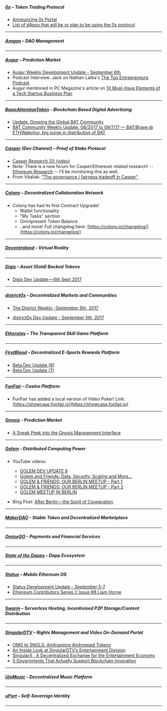 ##### [0x](https://0xproject.com/) – Token Trading Protocol
- [Announcing 0x Portal](https://blog.0xproject.com/announcing-0x-portal-dfff04dd3e0a)
- [List of dApps that will be or plan to be using the 0x protocol](https://www.0xproject.com/wiki#List-of-Projects-Using-0x-Protocol)

---

##### [Aragon](https://aragon.one/) – DAO Management


---
##### [Augur](https://augur.net/) – Prediction Market
- [Augur Weekly Development Update - September 6th](https://medium.com/@AugurProject/augur-weekly-development-update-september-6th-ba554e49ffa7)
- Podcast Interview: Jack on Nathan Latka's [The Top Entrepreneurs Podcast](http://nathanlatka.com/thetop764/)
- Augur mentioned in PC Magazine's article on [10 Must-Have Elements of a Tech Startup Business Plan](https://www.pcmag.com/feature/355870/10-must-have-elements-of-a-tech-startup-business-plan)
---
##### [BasicAttentionToken](https://basicattentiontoken.org/) - Blockchain Based Digital Advertising
- [Update: Growing the Global BAT Community](https://basicattentiontoken.org/update-growing-the-global-bat-community/)
- [BAT Community Weekly Update: 08/31/17 to 09/7/17 — BAT/Brave @ ETHWaterloo, big surge in distribution of BAT](https://www.reddit.com/r/BATProject/comments/6yw620/bat_community_weekly_update_083117_to_09717/)

---  
##### [Casper](https://blog.ethereum.org/2015/08/01/introducing-casper-friendly-ghost/) (Dev Channel) – Proof of Stake Protocol
- [Casper Research 20 (video)](https://www.youtube.com/watch?v=WCjdl1da6VA)
- Note: There is a new forum for Casper/Ethereum related research! -- [Ethereum Research](http://ethereumresearch.trydiscourse.com/) -- I'll be monitoring this as well.
- From Vitaliak: ["The governance / fairness tradeoff in Casper"](http://ethereumresearch.trydiscourse.com/t/the-governance-fairness-tradeoff-in-casper/17)
---

##### [Colony](https://colony.io/) – Decentralized Collaboration Network
- Colony has had its first Contract Upgrade!
     - Wallet functionality
     - "My Tasks" section
     - Omnipresent Token Balance
     - ..and more! Full changelog here: [https://colony.io/changelog/](https://colony.io/changelog/)
---
##### [Decentraland](https://decentraland.org/) – Virtual Reality

---

##### [Digix](https://digix.io/) – Asset (Gold) Backed Tokens
- [Digix Dev Update — 6th Sept 2017](https://medium.com/@Digix/digix-dev-update-6th-sept-2017-a49a7c7078ba)
---
##### [district0x](https://district0x.io/) – Decentralized Markets and Communities
- [The District Weekly -September 9th, 2017](https://blog.district0x.io/the-district-weekly-september-9th-2017-d3a9d718e5cd)

- [district0x Dev Update - September 5th, 2017](https://blog.district0x.io/district0x-dev-update-september-5th-2017-59321f29c876)

---

##### [Etherplay](https://etherplay.io) – The Transparent Skill Game Platform


---

##### [FirstBlood](https://firstblood.io/) – Decentralized E-Sports Rewards Platform
- [Beta Dev Update (6)](https://blog.firstblood.io/beta-dev-update-6-be5740c897da)
- [Beta Dev Update (7)](https://blog.firstblood.io/beta-dev-update-7-bc2d7d4afbc1)
---
##### [FunFair](https://funfair.io/) – Casino Platform
- FunFair has added a local version of Video Poker! Link: [https://showcase.funfair.io](https://showcase.funfair.io)
---

##### [Gnosis](https://gnosis.pm/) - Prediction Market 
- [A Sneak Peek into the Gnosis Management Interface](https://blog.gnosis.pm/a-sneak-peek-into-the-gnosis-management-interface-1ff324c870b1)
---  
##### [Golem](https://golem.network/) - Distributed Computing Power
- YouTube videos: 
     - [GOLEM DEV UPDATE 6](https://www.youtube.com/watch?v=z4TA4a6QUiY)
     - [Golem and Friends: Data, Security, Scaling and More...](https://www.youtube.com/watch?v=B1QCm09BvP4)
     - [GOLEM & FRIENDS: OUR BERLIN MEETUP - Part 1](https://www.youtube.com/watch?v=qZcxgkxXQjc)
     - [GOLEM & FRIENDS: OUR BERLIN MEETUP - Part 2](https://www.youtube.com/watch?v=sOn3-OhdxnU)
     - [GOLEM MEETUP IN BERLIN](https://www.youtube.com/watch?v=uyJoQ2wxBRE)

- Blog Post: [After Berlin — the Spirit of Cooperation](https://blog.golemproject.net/after-berlin-the-spirit-of-cooperation-22c4667f9191)
---

##### [MakerDAO](https://makerdao.com/) - Stable Token and Decentralized Marketplace


---
##### [OmiseGO](https://omg.omise.co/) - Payments and Financial Services


---

##### [State of the Dapps](https://dapps.ethercasts.com/) – Dapp Ecosystem


---
##### [Status](https://status.im/) – Mobile Ethereum OS
- [Status Development Update - September 5-7](https://blog.status.im/status-development-update-for-5th-7th-september-dbe3ad0deb75)
- [Ethereum Contributors Series // Issue #8 Liam Horne](https://blog.status.im/ethereum-contributors-series-issue-8-liam-horne-4219eb2cfd39)
---
##### [Swarm](http://swarm-gateways.net/bzz:/theswarm.eth/) – Serverless Hosting, Incentivised P2P Storage/Content Distribution


---
##### [SingularDTV](https://singulardtv.com/) – Rights Management and Video On-Demand Portal
- [OMG to SNGLS: Airdropping Airdropped Tokens](https://medium.com/singulardtv/omg-to-sngls-airdropping-airdropped-tokens-7ca9f72d0f8)
- [An Inside Look at SingularDTV’s Entertainment Division](https://medium.com/singulardtv/an-inside-look-at-singulardtvs-entertainment-division-f52b712c291e)
- [SingularX : A Decentralized Exchange for the Entertainment Economy](https://medium.com/singulardtv/singularx-a-decentralized-exchange-for-the-entertainment-economy-51dbae5d76ea)
- [5 Governments That Actually Support Blockchain Innovation](https://medium.com/singulardtv/5-governments-that-actually-support-blockchain-innovation-d4b3c1e27119)

---
##### [UjoMusic](https://ujomusic.com/) - Decentralized Music Platform


---  
##### [uPort](https://www.uport.me/) – Self-Sovereign Identity 

---
